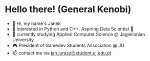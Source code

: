 # Hello there! (General Kenobi)
- 👋 Hi, my name's Janek
- 👀 Interested in Python and C++. Aspiring Data Scientist 🐍
- 🌱 currently studying Applied Computer Science @ Jagiellonian University
- 🎮  President of Gamedev Students Association @ JU
- 📫 contact me via jan.jurasz@student.uj.edu.pl

<!---

## Requirements

To use this repository, you will need the following:

- Python 3.7 or later
- Jupyter Notebook
- NumPy, Pandas, Scipy and Matplotlib
--->
